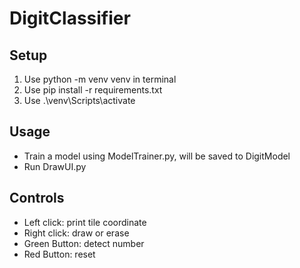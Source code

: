 # DigitClassifier

## Setup

1. Use python -m venv venv in terminal
2. Use pip install -r requirements.txt
3. Use .\venv\Scripts\activate

## Usage

-   Train a model using ModelTrainer.py, will be saved to DigitModel
-   Run DrawUI.py

## Controls

-   Left click: print tile coordinate
-   Right click: draw or erase
-   Green Button: detect number
-   Red Button: reset
